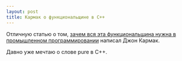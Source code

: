```yaml
---
layout: post
title: Кармак о функциональщине в C++
---
```

Отличную статью о том, [зачем вся эта функциональщина нужна в промышленном программировании](http://gamasutra.com/view/news/169296/Indepth_Functional_programming_in_C.php) написал Джон Кармак.

Давно уже мечтаю о слове pure в С++.